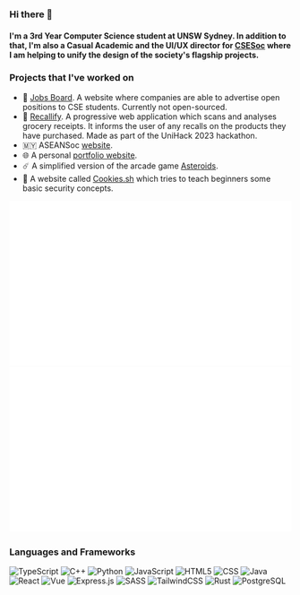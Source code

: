 ### Hi there 👋

#### I'm a 3rd Year Computer Science student at UNSW Sydney. In addition to that, I'm also a Casual Academic and the UI/UX director for [CSESoc](https://csesoc.unsw.edu.au) where I am helping to unify the design of the society's flagship projects.

### Projects that I've worked on

- 💼 [Jobs Board](https://jobsboard.csesoc.unsw.edu.au/). A website where companies are able to advertise open positions to CSE students. Currently not open-sourced.
- 🚨 [Recallify](https://recallify.cse.lol/). A progressive web application which scans and analyses grocery receipts. It informs the user of any recalls on the products they have purchased. Made as part of the UniHack 2023 hackathon.
- 🇲🇾 ASEANSoc [website](https://www.unswaseansociety.com/).
- 🌐 A personal [portfolio website](https://darianlmj.dev).
- ☄️ A simplified version of the arcade game [Asteroids](https://github.com/Darianlmj/Asteroids).
- 🍪 A website called [Cookies.sh](https://cookies-sh.web.app/) which tries to teach beginners some basic security concepts.

<a href="https://github.com/jstrieb/github-stats">

  ![](https://raw.githubusercontent.com/Darianlmj/github-stats/master/generated/overview.svg)
  ![](https://raw.githubusercontent.com/Darianlmj/github-stats/master/generated/languages.svg)

</a>

### Languages and Frameworks
![TypeScript](https://img.shields.io/badge/typescript-%23007ACC.svg?style=for-the-badge&logo=typescript&logoColor=white)
![C++](https://img.shields.io/badge/C++-00599C?style=for-the-badge&logo=C%2B%2B&logoColor=white)
![Python](https://img.shields.io/badge/python-3670A0?style=for-the-badge&logo=python&logoColor=ffdd54)
![JavaScript](https://img.shields.io/badge/javascript-%23323330.svg?style=for-the-badge&logo=javascript&logoColor=%23F7DF1E)
![HTML5](https://img.shields.io/badge/html5-%23E34F26.svg?style=for-the-badge&logo=html5&logoColor=white)
![CSS](https://img.shields.io/badge/CSS-239120?&style=for-the-badge&logo=css3&logoColor=white)
![Java](https://img.shields.io/badge/Java-ED8B00?style=for-the-badge&logo=java&logoColor=white)
![React](https://img.shields.io/badge/react-%2320232a.svg?style=for-the-badge&logo=react&logoColor=%2361DAFB)
![Vue](https://img.shields.io/badge/Vue.js-35495E?style=for-the-badge&logo=vue.js&logoColor=4FC08D)
![Express.js](https://img.shields.io/badge/express.js-%23404d59.svg?style=for-the-badge&logo=express&logoColor=%2361DAFB)
![SASS](https://img.shields.io/badge/SASS-hotpink.svg?style=for-the-badge&logo=SASS&logoColor=white)
![TailwindCSS](https://img.shields.io/badge/tailwindcss-%2338B2AC.svg?style=for-the-badge&logo=tailwind-css&logoColor=white)
![Rust](https://img.shields.io/badge/Rust-000?style=for-the-badge&logo=rust&logoColor=fff)
![PostgreSQL](https://img.shields.io/badge/PostgreSQL-316192?style=for-the-badge&logo=postgresql&logoColor=white)

